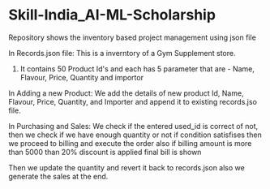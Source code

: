 # Skill-India_AI-ML-Scholarship
Repository shows the inventory based project management using json file

In Records.json file:
This is a inverntory of a Gym Supplement store.
1. It contains 50 Product Id's and each has 5 parameter that are - Name, Flavour, Price, Quantity and importor

In Adding a new Product:
We add the details of new product Id, Name, Flavour, Price, Quantity, and Importer and append it to existing records.jso file.

In Purchasing and Sales:
We check if the entered used_id is correct of not,
  then we check if we have enough quantity or not
    if condition satisfises then we proceed to billing and execute the order
       also if billing amount is more than 5000 than 20% discount is applied
          final bill is shown
          
Then we update the quantity and revert it back to records.json
also we generate the sales at the end.
